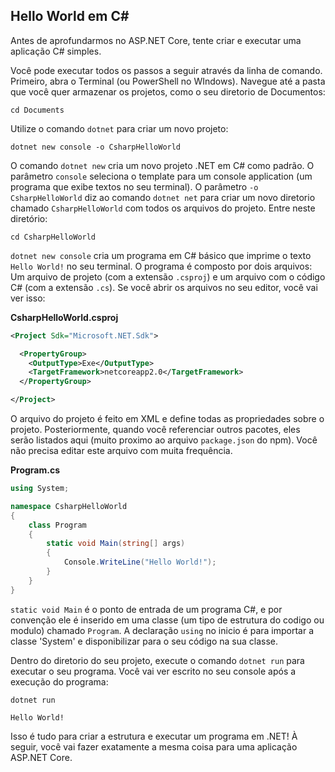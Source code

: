 ## Hello World em C# #
Antes de aprofundarmos no ASP.NET Core, tente criar e executar uma aplicação C# simples.

Você pode executar todos os passos a seguir através da linha de comando. Primeiro, abra o Terminal (ou PowerShell no WIndows). Navegue até a pasta que você quer armazenar os projetos, como o seu diretorio de Documentos:

```
cd Documents
```

Utilize o comando `dotnet` para criar um novo projeto:

```
dotnet new console -o CsharpHelloWorld
```

O comando `dotnet new` cria um novo projeto .NET em C# como padrão. O parâmetro `console` seleciona o template para um console application (um programa que exibe textos no seu terminal). O parâmetro `-o CsharpHelloWorld` diz ao comando `dotnet net` para criar um novo diretorio chamado `CsharpHelloWorld` com todos os arquivos do projeto. Entre neste diretório:

```
cd CsharpHelloWorld
```

`dotnet new console` cria um programa em C# básico que imprime o texto `Hello World!` no seu terminal. O programa é composto por dois arquivos: Um arquivo de projeto (com a extensão `.csproj`) e um arquivo com o código C# (com a extensão `.cs`). Se você abrir os arquivos no seu editor, você vai ver isso:

**CsharpHelloWorld.csproj**

```xml
<Project Sdk="Microsoft.NET.Sdk">

  <PropertyGroup>
    <OutputType>Exe</OutputType>
    <TargetFramework>netcoreapp2.0</TargetFramework>
  </PropertyGroup>

</Project>
```

O arquivo do projeto é feito em XML e define todas as propriedades sobre o projeto. Posteriormente, quando você referenciar outros pacotes, eles serão listados aqui (muito proximo ao arquivo `package.json` do npm). Você não precisa editar este arquivo com muita frequência.

**Program.cs**

```csharp
using System;

namespace CsharpHelloWorld
{
    class Program
    {
        static void Main(string[] args)
        {
            Console.WriteLine("Hello World!");
        }
    }
}
```

`static void Main` é o ponto de entrada de um programa C#, e por convenção ele é inserido em uma classe (um tipo de estrutura do codigo ou modulo) chamado `Program`. A declaração `using` no inicio é para importar a classe 'System' e disponibilizar para o seu código na sua classe.

Dentro do diretorio do seu projeto, execute o comando `dotnet run` para executar o seu programa. Você vai ver escrito no seu console após a execução do programa:

```
dotnet run

Hello World!
```

Isso é tudo para criar a estrutura e executar um programa em .NET! À seguir, você vai fazer exatamente a mesma coisa para uma aplicação ASP.NET Core.

